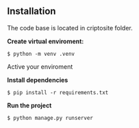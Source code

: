 

## Installation

The code base is located in criptosite folder.

**Create virtual enviroment:**

    $ python -m venv .venv

Active your enviroment

**Install dependencies**

    $ pip install -r requirements.txt

**Run the project**

    $ python manage.py runserver